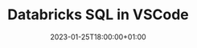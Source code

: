 ---
title: "Databricks SQL in VSCode"
date: 2023-01-25T18:00:00+01:00
description : "Using Databricks SQL in VSCode"
type: blog
image: images/portfolio/databricks-sql-in-vscode/dbx-sql-in-vscode-portfolio.png
categories: ["Azure", "Databricks", "Databricks SQL", "VSCode"]
draft: false
# url: "/blog/databricks-write-single-json"
url: "blog"

---
